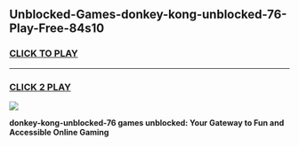 
## Unblocked-Games-donkey-kong-unblocked-76-Play-Free-84s10
<h3>
<a href="https://premium76.site?title=donkey-kong-unblocked-76&ref=10A">CLICK TO PLAY</a></h3>
<hr>

<h3>
<a href="https://premium76.site?title=donkey-kong-unblocked-76&ref=10A">CLICK 2 PLAY</a>
  
</h3>

<a href="https://premium76.site?title=donkey-kong-unblocked-76&ref=10A"><img src="https://clearcache.store/games.png"></a>


**donkey-kong-unblocked-76 games unblocked: Your Gateway to Fun and Accessible Online Gaming**
